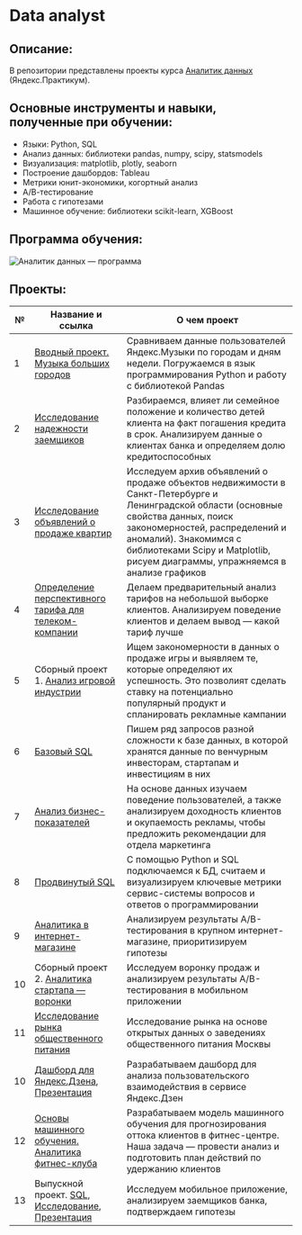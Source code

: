 # Data analyst

## Описание:
В репозитории представлены проекты курса [Аналитик данных](https://praktikum.yandex.ru/data-analyst/) (Яндекс.Практикум).

## Основные инструменты и навыки, полученные при обучении:
- Языки: Python, SQL
- Анализ данных: библиотеки pandas, numpy, scipy, statsmodels
- Визуализация: matplotlib, plotly, seaborn
- Построение дашбордов: Tableau
- Метрики юнит-экономики, когортный анализ
- А/В-тестирование
- Работа с гипотезами
- Машинное обучение: библиотеки scikit-learn, XGBoost

## Программа обучения:
![Аналитик данных — программа](/program.png)

## Проекты:
| №| Название и ссылка | О чем проект                                                     |
|---------------|-------------------|------------------------------------------------------------------|
|1              |[Вводный проект. Музыка больших городов](https://)|Сравниваем данные пользователей Яндекс.Музыки по городам и дням недели. Погружаемся в язык программирования Python и работу с библиотекой Pandas|
|2              |[Исследование надежности заемщиков](https://)|Разбираемся, влияет ли семейное положение и количество детей клиента на факт погашения кредита в срок. Анализируем данные о клиентах банка и определяем долю кредитоспособных|
|3              |[Исследование объявлений о продаже квартир](https://)|Исследуем архив объявлений о продаже объектов недвижимости в Санкт-Петербурге и Ленинградской области (основные свойства данных, поиск закономерностей, распределений и аномалий). Знакомимся с библиотеками Scipy и Matplotlib, рисуем диаграммы, упражняемся в анализе графиков|
|4              |[Определение перспективного тарифа для телеком-компании](https://)|Делаем предварительный анализ тарифов на небольшой выборке клиентов. Анализируем поведение клиентов и делаем вывод — какой тариф лучше|
|5              |Сборный проект 1. [Анализ игровой индустрии](https://)|Ищем закономерности в данных о продаже игры и выявляем те, которые определяют их успешность. Это позволият сделать ставку на потенциально популярный продукт и спланировать рекламные кампании|
|6              |[Базовый SQL](https://)|Пишем ряд запросов разной сложности к базе данных, в которой хранятся данные по венчурным инвесторам, стартапам и инвестициям в них|
|7              |[Анализ бизнес-показателей](https://)|На основе данных изучаем поведение пользователей, а также анализируем доходность клиентов и окупаемость рекламы, чтобы предложить рекомендации для отдела маркетинга|
|8              |[Продвинутый SQL](https://)|С помощью Python и SQL подключаемся к БД, считаем и визуализируем ключевые метрики сервис-системы вопросов и ответов о программировании|
|9              |[Аналитика в интернет-магазине](https://)|Анализируем результаты A/B-тестирования в крупном интернет-магазине, приоритизируем гипотезы|
|10             |Сборный проект 2. [Аналитика стартапа — воронки](https://)|Исследуем воронку продаж и анализируем результаты A/B-тестирования в мобильном приложении|
|11             |[Исследование рынка общественного питания](https://)|Исследование рынка на основе открытых данных о заведениях общественного питания Москвы|
|10             |[Дашборд для Яндекс.Дзена](https://), [Презентация](https://)|Разрабатываем дашборд для анализа пользовательского взаимодействия в сервисе Яндекс.Дзен|
|12             |[Основы машинного обучения. Аналитика фитнес-клуба ](https://)|Разрабатываем модель машинного обучения для прогнозирования оттока клиентов в фитнес-центре. Наша задача — провести анализ и подготовить план действий по удержанию клиентов|
|13             |Выпускной проект. [SQL](https://), [Исследование](https://), [Презентация](https://)|Исследуем мобильное приложение, анализируем заемщиков банка, подтверждаем гипотезы|
